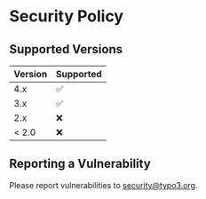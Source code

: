 # Security Policy

## Supported Versions

| Version | Supported          |
| ------- | ------------------ |
| 4.x     | :white_check_mark: |
| 3.x     | :white_check_mark: |
| 2.x     | :x:                |
| < 2.0   | :x:                |

## Reporting a Vulnerability

Please report vulnerabilities to [security@typo3.org](mailto:security@typo3.org).
